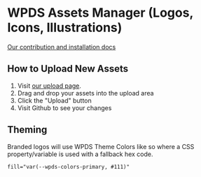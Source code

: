 # WPDS Assets Manager (Logos, Icons, Illustrations)

[Our contribution and installation docs](https://build.washingtonpost.com/foundations/wam)

## How to Upload New Assets

1. Visit [our upload page](https://wpds-assets-manager.preview.now.washingtonpost.com/upload).
2. Drag and drop your assets into the upload area
3. Click the "Upload" button
4. Visit Github to see your changes

## Theming

Branded logos will use WPDS Theme Colors like so where a CSS property/variable is used with a fallback hex code.

```html
fill="var(--wpds-colors-primary, #111)"
```
